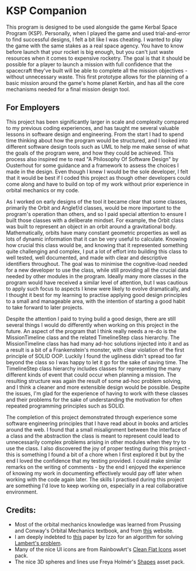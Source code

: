 # KSP Companion

This program is designed to be used alongside the game Kerbal Space Program (KSP). Personally, when I played the game and used trial-and-error to find successful designs, I felt a bit like I was cheating. I wanted to play the game with the same stakes as a real space agency. You have to know before launch that your rocket is big enough, but you can't just waste resources when it comes to expensive rocketry. The goal is that it should be possible for a player to launch a mission with full confidence that the spacecraft they've built will be able to complete all the mission objectives - without unnecessary waste. This first prototype allows for the planning of a basic mission around the game's home planet Kerbin, and has all the core mechanisms needed for a final mission design tool.

## For Employers
This project has been significantly larger in scale and complexity compared to my previous coding experiences, and has taught me several valuable lessons in software design and engineering. From the start I had to spend time thinking about how the program would be structured, and I looked into different software design tools such as UML to help me make sense of what the goals of the program were, and how they could be achieved. 
This process also inspired me to read "A Philosophy Of Software Design" by Ousterhout for some guidance and a framework to assess the choices I made in the design. Even though I knew I would be the sole developer, I felt that it would be best if I coded this project as though other developers could come along and have to build on top of my work without prior experience in orbital mechanics or my code. 

As I worked on early designs of the tool it became clear that some classes, primarily the Orbit and Anglef/d classes, would be more important to the program's operation than others, and so I paid special attention to ensure I built those classes with a deliberate mindset. 
For example, the Orbit class was built to represent an object in an orbit around a gravitational body. Mathematically, orbits have many constant geometric properties as well as lots of dynamic information that it can be very useful to calculate. Knowing how crucial this class would be, and knowing that it represented something quite challenging and complex, I put a lot of effort into building this class to well tested, well documented, and made with clear and descriptive identifiers throughout. The goal was to minimise the cognitive-load needed for a new developer to use the class, while still providing all the crucial data needed by other modules in the program. 
Ideally many more classes in the program would have received a similar level of attention, but I was cautious to apply such focus to aspects I knew were likely to evolve dramatically, and I thought it best for my learning to practise applying good design principles to a small and manageable area, with the intention of starting a good habit to take forward to later projects.

Despite the attention I paid to trying build a good design, there are still several things I would do differently when working on this project in the future. An aspect of the program that I think really needs a re-do is the MissionTimeline class and the related TimelineStep class hierarchy. 
The MissionTimeline class has had many ad-hoc solutions injected into it and as a result is a bit of a Frankenstein's monster, with clear violation of the first principle of SOLID OOP. Luckily I found the ugliness didn't spread too far beyond the class so I was happy to let it go for the sake of saving time. 
The TimelineStep class hierarchy includes classes for representing the many different kinds of event that could occur when planning a mission. The resulting structure was again the result of some ad-hoc problem solving, and I think a cleaner and more extensible design would be possible. 
Despite the issues, I'm glad for the experience of having to work with these classes and their problems for the sake of understanding the motivation for often repeated programming principles such as SOLID.

The completion of this project demonstrated through experience some software engineering principles that I have read about in books and articles around the web. I found that a small misalignment between the interface of a class and the abstraction the class is meant to represent could lead to unnecessarily complex problems arising in other modules when they try to use the class. 
I also discovered the joy of proper testing during this project - this is something I found a bit of a chore when I first explored it but by the end I loved the confidence that my testing provided. 
I could make similar remarks on the writing of comments - by the end I enjoyed the experience of knowing my work in documenting effectively would pay off later when working with the code again later. 
The skills I practised during this project are something I'd love to keep working on, especially in a real collaborative environment. 

## Credits:
* Most of the orbital mechanics knowledge was learned from Prussing and Conway's Orbital Mechanics textbook, and from [this](http://braeunig.us/space/index_top.htm) website.
* I am deeply indebted to [this](https://www.esa.int/gsp/ACT/doc/MAD/pub/ACT-RPR-MAD-2014-RevisitingLambertProblem.pdf) paper by Izzo for an algorithm for solving [Lambert's problem](https://en.wikipedia.org/wiki/Lambert's_problem).
* Many of the nice UI icons are from RainbowArt's [Clean Flat Icons](https://assetstore.unity.com/packages/2d/gui/icons/clean-flat-icons-98117) asset pack.
* The nice 3D spheres and lines use Freya Holmér's [Shapes](https://assetstore.unity.com/packages/tools/particles-effects/shapes-173167) asset pack.
